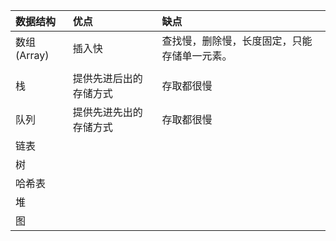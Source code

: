 | 数据结构 | 优点 | 缺点 |
| :--- | :--- | :--- |
| 数组\(Array\) | 插入快 | 查找慢，删除慢，长度固定，只能存储单一元素。 |
|  |  |  |
| 栈 | 提供先进后出的存储方式 | 存取都很慢 |
| 队列 | 提供先进先出的存储方式 | 存取都很慢 |
| 链表 |  |  |
| 树 |  |  |
| 哈希表 |  |  |
| 堆 |  |  |
| 图 |  |  |



